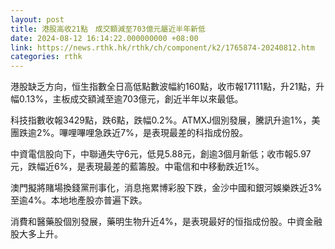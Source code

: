 ```yaml
---
layout: post
title: 港股高收21點　成交額減至703億元屬近半年新低
date: 2024-08-12 16:14:22.000000000 +08:00
link: https://news.rthk.hk/rthk/ch/component/k2/1765874-20240812.htm
categories: rthk
---
```


港股缺乏方向，恒生指數全日高低點數波幅約160點，收市報17111點，升21點，升幅0.13%，主板成交額減至逾703億元，創近半年以來最低。

科技指數收報3429點，跌6點，跌幅0.2%。ATMXJ個別發展，騰訊升逾1%，美團跌逾2%。嗶哩嗶哩急跌近7%，是表現最差的科指成份股。

中資電信股向下，中聯通失守6元，低見5.88元，創逾3個月新低；收市報5.97元，跌幅近6%，是表現最差的藍籌股。中電信和中移動跌近1%。

澳門擬將賭場換錢黨刑事化，消息拖累博彩股下跌，金沙中國和銀河娛樂跌近3%至逾4%。本地地產股亦普遍下跌。

消費和醫藥股個別發展，藥明生物升近4%，是表現最好的恒指成份股。中資金融股大多上升。
